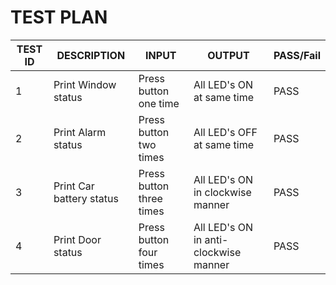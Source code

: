 # TEST PLAN

|TEST ID|DESCRIPTION|INPUT|OUTPUT|PASS/Fail|
|-------|-----------|-----|------|---------|
|1|Print Window status|Press button one time|All LED's ON at same time|PASS|
|2|	Print Alarm status|Press button two times|All LED's OFF at same time|PASS|
|3|Print Car battery status|Press button three times|All LED's ON in clockwise manner|PASS|
|4|Print Door status|Press button four times|All LED's ON in anti-clockwise manner|PASS|

